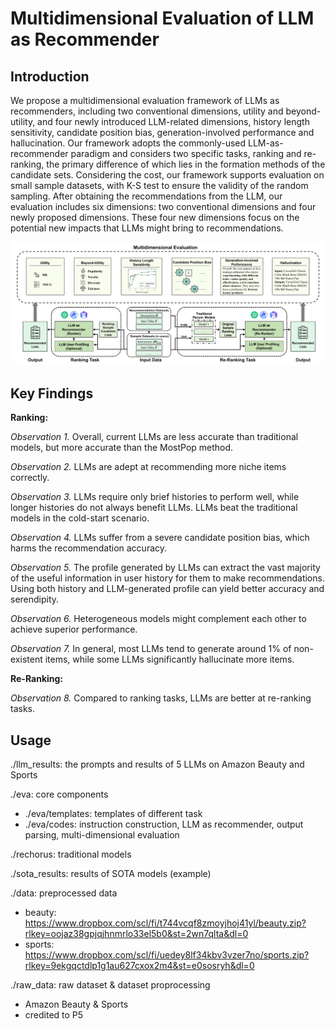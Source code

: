 # Multidimensional Evaluation of LLM as Recommender

## Introduction

We propose a multidimensional evaluation framework of LLMs as recommenders, including two conventional dimensions, utility and beyond-utility, and four newly introduced LLM-related dimensions, history length sensitivity, candidate position bias, generation-involved performance and hallucination. Our framework adopts the commonly-used LLM-as-recommender paradigm and considers two specific tasks, ranking and re-ranking, the primary difference of which lies in the formation methods of the candidate sets. Considering the cost, our framework supports evaluation on small sample datasets, with K-S test to ensure the validity of the random sampling. After obtaining the recommendations from the LLM, our evaluation includes six dimensions: two conventional dimensions and four newly proposed dimensions. These four new dimensions focus on the potential new impacts that LLMs might bring to recommendations.

![architecture](.\assets\architecture.jpg)



## Key Findings

**Ranking:**

*Observation 1.* Overall, current LLMs are less accurate than traditional models, but more accurate than the MostPop method.

*Observation 2.* LLMs are adept at recommending more niche items correctly.

*Observation 3.* LLMs require only brief histories to perform well, while longer histories do not always benefit LLMs. LLMs beat the traditional models in the cold-start scenario.

*Observation 4.* LLMs suffer from a severe candidate position bias, which harms the recommendation accuracy.

*Observation 5.* The profile generated by LLMs can extract the vast majority of the useful information in user history for them to make recommendations. Using both history and LLM-generated profile can yield better accuracy and serendipity.

*Observation 6.* Heterogeneous models might complement each other to achieve superior performance.

*Observation 7.* In general, most LLMs tend to generate around 1% of non-existent items, while some LLMs significantly hallucinate more items.

**Re-Ranking:**

*Observation 8.* Compared to ranking tasks, LLMs are better at re-ranking tasks.



## Usage

./llm_results: the prompts and results of 5 LLMs on Amazon Beauty and Sports

./eva: core components

- ./eva/templates: templates of different task
- ./eva/codes: instruction construction, LLM as recommender, output parsing, multi-dimensional evaluation

./rechorus: traditional models

./sota_results: results of SOTA models (example)

./data: preprocessed data

- beauty: https://www.dropbox.com/scl/fi/t744vcqf8zmoyjhoj41yl/beauty.zip?rlkey=oojaz38gpjqjhnmrlo33el5b0&st=2wn7qlta&dl=0
- sports: https://www.dropbox.com/scl/fi/uedey8lf34kbv3vzer7no/sports.zip?rlkey=9ekgqctdlp1g1au627cxox2m4&st=e0sosryh&dl=0

./raw_data: raw dataset & dataset proprocessing

- Amazon Beauty \& Sports
- credited to P5